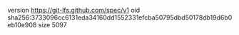 version https://git-lfs.github.com/spec/v1
oid sha256:3733096cc6131eda34160dd1552331efcba50795dbd50178db19d6b0eb10e908
size 5097
